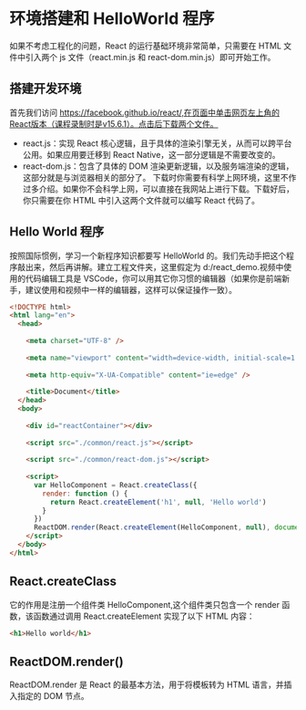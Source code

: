 # 环境搭建和 HelloWorld 程序

如果不考虑工程化的问题，React 的运行基础环境非常简单，只需要在 HTML 文件中引入两个 js 文件（react.min.js 和 react-dom.min.js）即可开始工作。

## 搭建开发环境

首先我们访问 https://facebook.github.io/react/,在页面中单击网页左上角的React版本（课程录制时是v15.6.1）。点击后下载两个文件。

- react.js：实现 React 核心逻辑，且于具体的渲染引擎无关，从而可以跨平台公用。如果应用要迁移到 React Native，这一部分逻辑是不需要改变的。
- react-dom.js：包含了具体的 DOM 渲染更新逻辑，以及服务端渲染的逻辑，这部分就是与浏览器相关的部分了。
  下载时你需要有科学上网环境，这里不作过多介绍。如果你不会科学上网，可以直接在我网站上进行下载。下载好后，你只需要在你 HTML 中引入这两个文件就可以编写 React 代码了。

## Hello World 程序

按照国际惯例，学习一个新程序知识都要写 HelloWorld 的。我们先动手把这个程序敲出来，然后再讲解。建立工程文件夹，这里假定为 d:/react_demo.视频中使用的代码编辑工具是 VSCode，你可以用其它你习惯的编辑器（如果你是前端新手，建议使用和视频中一样的编辑器，这样可以保证操作一致）。

```html
<!DOCTYPE html>
<html lang="en">
  <head>
        
    <meta charset="UTF-8" />
        
    <meta name="viewport" content="width=device-width, initial-scale=1.0" />
        
    <meta http-equiv="X-UA-Compatible" content="ie=edge" />
        
    <title>Document</title>
  </head>
  <body>
        
    <div id="reactContainer"></div>
        
    <script src="./common/react.js"></script>
        
    <script src="./common/react-dom.js"></script>
        
    <script>
      var HelloComponent = React.createClass({
        render: function () {
          return React.createElement('h1', null, 'Hello world')
        }
      })
      ReactDOM.render(React.createElement(HelloComponent, null), document.getElementById('reactContainer'))
    </script>
  </body>
</html>
```

## React.createClass

它的作用是注册一个组件类 HelloComponent,这个组件类只包含一个 render 函数，该函数通过调用 React.createElement 实现了以下 HTML 内容：

```html
<h1>Hello world</h1>
```

## ReactDOM.render()

ReactDOM.render 是 React 的最基本方法，用于将模板转为 HTML 语言，并插入指定的 DOM 节点。
